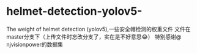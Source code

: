 # helmet-detection-yolov5-
The weight of helmet detection (yolov5),一些安全帽检测的权重文件
文件在master分支下（上传文件时忘改分支了，实在是不好意思😂）
特别感谢@ njvisionpower的数据集
